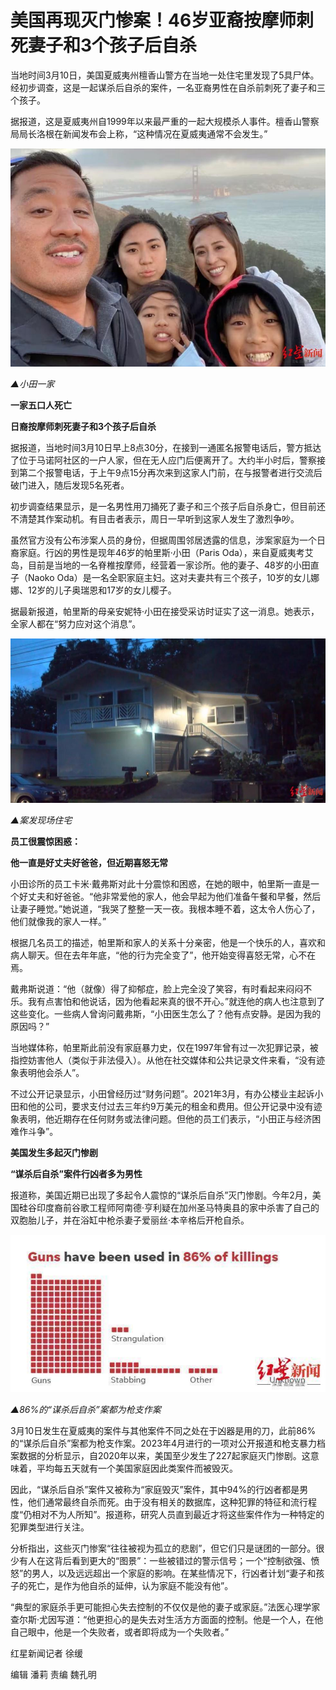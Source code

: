 # 美国再现灭门惨案！46岁亚裔按摩师刺死妻子和3个孩子后自杀

当地时间3月10日，美国夏威夷州檀香山警方在当地一处住宅里发现了5具尸体。经初步调查，这是一起谋杀后自杀的案件，一名亚裔男性在自杀前刺死了妻子和三个孩子。

据报道，这是夏威夷州自1999年以来最严重的一起大规模杀人事件。檀香山警察局局长洛根在新闻发布会上称，“这种情况在夏威夷通常不会发生。”

![891f9cd8680addef6ede5f617b03afd3.jpg](https://raw.githubusercontent.com/qqhsx/qqnews_image/main/2024/03/12/美国再现灭门惨案！46岁亚裔按摩师刺死妻子和3个孩子后自杀/891f9cd8680addef6ede5f617b03afd3.jpg)

_▲小田一家_

**一家五口人死亡**

**日裔按摩师刺死妻子和3个孩子后自杀**

据报道，当地时间3月10日早上8点30分，在接到一通匿名报警电话后，警方抵达了位于马诺阿社区的一户人家，但在无人应门后便离开了。大约半小时后，警察接到第二个报警电话，于上午9点15分再次来到这家人门前，在与报警者进行交流后破门进入，随后发现5名死者。

初步调查结果显示，是一名男性用刀捅死了妻子和三个孩子后自杀身亡，但目前还不清楚其作案动机。有目击者表示，周日一早听到这家人发生了激烈争吵。

虽然官方没有公布涉案人员的身份，但据周围邻居透露的信息，涉案家庭为一个日裔家庭。行凶的男性是现年46岁的帕里斯·小田（Paris
Oda），来自夏威夷考艾岛，目前是当地的一名脊椎按摩师，经营着一家诊所。他的妻子、48岁的小田直子（Naoko
Oda）是一名全职家庭主妇。这对夫妻共有三个孩子，10岁的女儿娜娜、12岁的儿子奥瑞恩和17岁的女儿樱子。

据最新报道，帕里斯的母亲安妮特·小田在接受采访时证实了这一消息。她表示，全家人都在“努力应对这个消息”。

![c0d00c5ba7b336430a8be9655161653f.jpg](https://raw.githubusercontent.com/qqhsx/qqnews_image/main/2024/03/12/美国再现灭门惨案！46岁亚裔按摩师刺死妻子和3个孩子后自杀/c0d00c5ba7b336430a8be9655161653f.jpg)

_▲案发现场住宅_

**员工很震惊困惑：**

**他一直是好丈夫好爸爸，但近期喜怒无常**

小田诊所的员工卡米·戴弗斯对此十分震惊和困惑，在她的眼中，帕里斯一直是一个好丈夫和好爸爸。“他非常爱他的家人，他会早起为他们准备午餐和早餐，然后让妻子睡觉。”她说道，“我哭了整整一天一夜。我根本睡不着，这太令人伤心了，他们就像我的家人一样。”

根据几名员工的描述，帕里斯和家人的关系十分亲密，他是一个快乐的人，喜欢和病人聊天。但在去年年底，“他的行为完全变了”，他开始变得喜怒无常，心不在焉。

戴弗斯说道：“他（就像）得了抑郁症，脸上完全没了笑容，有时看起来闷闷不乐。我有点害怕和他说话，因为他看起来真的很不开心。”就连他的病人也注意到了这些变化。一些病人曾询问戴弗斯，“小田医生怎么了？他有点安静。是因为我的原因吗？”

当地媒体称，帕里斯此前没有家庭暴力史，仅在1997年曾有过一次犯罪记录，被指控妨害他人（类似于非法侵入）。从他在社交媒体和公共记录文件来看，“没有迹象表明他会杀人”。

不过公开记录显示，小田曾经历过“财务问题”。2021年3月，有办公楼业主起诉小田和他的公司，要求支付过去三年约9万美元的租金和费用。但公开记录中没有迹象表明，他近期存在任何财务或法律问题。但他的员工们表示，“小田正与经济困难作斗争”。

**美国发生多起灭门惨剧**

**“谋杀后自杀”案件行凶者多为男性**

报道称，美国近期已出现了多起令人震惊的“谋杀后自杀”灭门惨剧。今年2月，美国硅谷印度裔前谷歌工程师阿南德·亨利疑在加州圣马特奥县的家中杀害了自己的双胞胎儿子，并在浴缸中枪杀妻子爱丽丝·本辛格后开枪自杀。

![63391a2630eb143acc34ff0ea18a7926.jpg](https://raw.githubusercontent.com/qqhsx/qqnews_image/main/2024/03/12/美国再现灭门惨案！46岁亚裔按摩师刺死妻子和3个孩子后自杀/63391a2630eb143acc34ff0ea18a7926.jpg)

_▲86%的“谋杀后自杀”案都为枪支作案_

3月10日发生在夏威夷的案件与其他案件不同之处在于凶器是用的刀，此前86%的“谋杀后自杀”案都为枪支作案。2023年4月进行的一项对公开报道和枪支暴力档案数据的分析显示，自2020年以来，美国至少发生了227起家庭灭门惨剧。这意味着，平均每五天就有一个美国家庭因此类案件而被毁灭。

因此，“谋杀后自杀”案件又被称为“家庭毁灭”案件，其中94%的行凶者都是男性，他们通常最终自杀而死。由于没有相关的数据库，这种犯罪的特征和流行程度“仍相对不为人所知”。报道称，研究人员直到最近才将这些案件作为一种特定的犯罪类型进行关注。

分析指出，这些灭门惨案“往往被视为孤立的悲剧”，但它们只是谜团的一部分。很少有人在这背后看到更大的“图景”：一些被错过的警示信号；一个“控制欲强、愤怒”的男人，以及远远超出一个家庭的影响。在某些情况下，行凶者计划“妻子和孩子的死亡，是作为他自杀的延伸，认为家庭不能没有他”。

“典型的家庭杀手更可能担心失去控制的不仅仅是他的妻子或家庭。”法医心理学家查尔斯·尤因写道：“他更担心的是失去对生活方方面面的控制。他是一个人，在他自己眼中，他是一个失败者，或者即将成为一个失败者。”

红星新闻记者 徐缓

编辑 潘莉 责编 魏孔明

